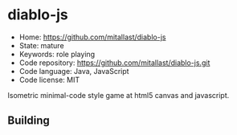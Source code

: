 # diablo-js

- Home: https://github.com/mitallast/diablo-js
- State: mature
- Keywords: role playing
- Code repository: https://github.com/mitallast/diablo-js.git
- Code language: Java, JavaScript
- Code license: MIT

Isometric minimal-code style game at html5 canvas and javascript.

## Building
